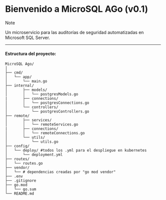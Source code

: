 # Bienvenido a MicroSQL AGo (v0.1)

> [!NOTE] 
> Un microservicio para las auditorías de seguridad automatizadas en Microsoft SQL Server.

---

#### Estructura del proyecto: 

```
MicroSQL Ago/
│
├── cmd/
│   └── app/
│       └── main.go
├── internal/
│       ├── models/
│       │   └── postgresModels.go
|	    ├──	connections/
│       │   └── postgresConnections.go
│       └── controllers/
│           └── postgresControllers.go
├── remote/
│       ├── services/
│       │   └── remoteServices.go
|	    ├──	connections/
│       │   └── remoteConnections.go
│       └── utils/
│           └── utils.go
├── config/
│   └── deploy/ #todos los .yml para el despliegue en kubernetes
│       └── deployment.yml
├── routes/
│   └── routes.go
├── vendor/
│   └── # dependencias creadas por "go mod vendor"    
├── .env
├── .gitignore
├── go.mod
│   └── go.sum
└── README.md
```